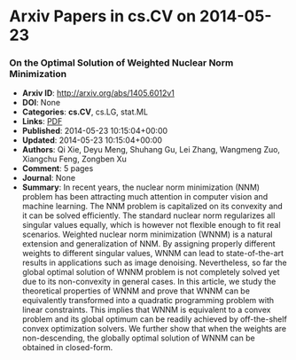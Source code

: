 # Arxiv Papers in cs.CV on 2014-05-23
### On the Optimal Solution of Weighted Nuclear Norm Minimization
- **Arxiv ID**: http://arxiv.org/abs/1405.6012v1
- **DOI**: None
- **Categories**: **cs.CV**, cs.LG, stat.ML
- **Links**: [PDF](http://arxiv.org/pdf/1405.6012v1)
- **Published**: 2014-05-23 10:15:04+00:00
- **Updated**: 2014-05-23 10:15:04+00:00
- **Authors**: Qi Xie, Deyu Meng, Shuhang Gu, Lei Zhang, Wangmeng Zuo, Xiangchu Feng, Zongben Xu
- **Comment**: 5 pages
- **Journal**: None
- **Summary**: In recent years, the nuclear norm minimization (NNM) problem has been attracting much attention in computer vision and machine learning. The NNM problem is capitalized on its convexity and it can be solved efficiently. The standard nuclear norm regularizes all singular values equally, which is however not flexible enough to fit real scenarios. Weighted nuclear norm minimization (WNNM) is a natural extension and generalization of NNM. By assigning properly different weights to different singular values, WNNM can lead to state-of-the-art results in applications such as image denoising. Nevertheless, so far the global optimal solution of WNNM problem is not completely solved yet due to its non-convexity in general cases. In this article, we study the theoretical properties of WNNM and prove that WNNM can be equivalently transformed into a quadratic programming problem with linear constraints. This implies that WNNM is equivalent to a convex problem and its global optimum can be readily achieved by off-the-shelf convex optimization solvers. We further show that when the weights are non-descending, the globally optimal solution of WNNM can be obtained in closed-form.



